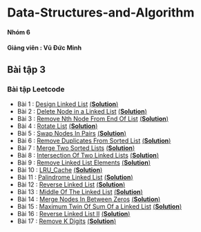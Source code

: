 # Data-Structures-and-Algorithm
#### Nhóm 6 
#### Giảng viên : Vũ Đức Minh
## Bài tập 3 
### Bài tập Leetcode
- Bài 1 : [Design Linked List](https://leetcode.com/problems/design-linked-list/) [(**Solution**)]()
- Bài 2 : [Delete Node in a Linked List](https://leetcode.com/problems/delete-node-in-a-linked-list/) [(**Solution**)](https://github.com/luat2003/Data-Structures-and-Algorithm/blob/main/Delete_Node_In_A_Linked_List)
- Bài 3 : [Remove Nth Node From End Of List](https://leetcode.com/problems/remove-nth-node-from-end-of-list/) [(**Solution**)](https://github.com/luat2003/Data-Structures-and-Algorithm/blob/main/Remove_Nth_Node_From_End_of_List)
- Bài 4 : [Rotate List](https://leetcode.com/problems/rotate-list/) [(**Solution**)](https://github.com/luat2003/Data-Structures-and-Algorithm/blob/main/Rotate_List)
- Bài 5 : [Swap Nodes In Pairs](https://leetcode.com/problems/swap-nodes-in-pairs/) [(**Solution**)](https://github.com/luat2003/Data-Structures-and-Algorithm/blob/main/Swap_Nodes_in_Pairs)
- Bài 6 : [Remove Duplicates From Sorted List](https://leetcode.com/problems/remove-duplicates-from-sorted-list/) [(**Solution**)](https://github.com/luat2003/Data-Structures-and-Algorithm/blob/main/Remove_Duplicates_from_Sorted_List)
- Bài 7 : [Merge Two Sorted Lists](https://leetcode.com/problems/merge-two-sorted-lists/) [(**Solution**)](https://github.com/luat2003/Data-Structures-and-Algorithm/blob/main/Merge_Two_Sorted_Lists)
- Bài 8 : [Intersection Of Two Linked Lists](https://leetcode.com/problems/intersection-of-two-linked-lists/) [(**Solution**)](https://github.com/luat2003/Data-Structures-and-Algorithm/blob/main/Intersection_of_Two_Linked_Lists)
- Bài 9 : [Remove Linked List Elements](https://leetcode.com/problems/remove-linked-list-elements/) [(**Solution**)]()
- Bài 10 : [LRU_Cache](https://leetcode.com/problems/lru-cache/) [(**Solution**)]()
- Bài 11 : [Palindrome Linked List](https://leetcode.com/problems/palindrome-linked-list/) [(**Solution**)]()
- Bài 12 : [Reverse Linked List](https://leetcode.com/problems/reverse-linked-list/) [(**Solution**)]()
- Bài 13 : [Middle Of The Linked List](https://leetcode.com/problems/middle-of-the-linked-list/) [(**Solution**)]()
- Bài 14 : [Merge Nodes In Between Zeros](https://leetcode.com/problems/merge-nodes-in-between-zeros/) [(**Solution**)]()
- Bài 15 : [Maximum Twin Of Sum Of a Linked List](https://leetcode.com/problems/maximum-twin-sum-of-a-linked-list/) [(**Solution**)]()
- Bài 16 : [Reverse Linked List II](https://leetcode.com/problems/reverse-linked-list-ii/) [(**Solution**)]()
- Bài 17 : [Remove K Digits](https://leetcode.com/problems/remove-k-digits/) [(**Solution**)]()
